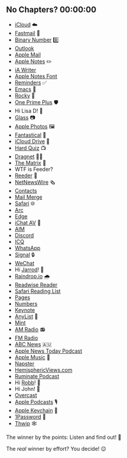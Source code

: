 ## No Chapters? 00:00:00
* [iCloud](https://en.wikipedia.org/wiki/ICloud) ☁️
* [Fastmail](https://www.fastmail.com) 📧
* [Binary Number](https://en.wikipedia.org/wiki/Binary_number) 0️⃣
* [Outlook](https://en.wikipedia.org/wiki/Microsoft_Outlook) 
* [Apple Mail](https://en.wikipedia.org/wiki/Apple_Mail)
* [Apple Notes](https://en.wikipedia.org/wiki/Notes_(Apple)) ✏️
* [iA Writer](https://en.wikipedia.org/wiki/IA_Writer)
* [Apple Notes Font](https://en.wikipedia.org/wiki/Helvetica)
* [Reminders](https://en.wikipedia.org/wiki/Reminders_(Apple)) ✅
* [Emacs](https://en.wikipedia.org/wiki/Emacs) 📁
* [Rocky](https://www.themoviedb.org/movie/1366-rocky) 🥊
* [One Prime Plus](https://oneprimeplus.com) 🛡️
* Hi Lisa D! 👋
* [Glass](https://glass.photo) 📷
* [Apple Photos](https://en.wikipedia.org/wiki/Photos_(Apple)) 🖼️
* [Fantastical](https://flexibits.com/fantastical) 📆
* [iCloud Drive](https://en.wikipedia.org/wiki/ICloud#iCloud_Drive) 💾
* [Hard Quiz](https://en.wikipedia.org/wiki/Hard_Quiz) 📺
* [Dragnet](https://en.wikipedia.org/wiki/Dragnet_(franchise)) 👮‍♂️
* [The Matrix](https://en.wikipedia.org/wiki/The_Matrix_(franchise)) 🎥
* WTF is Feeder?
* [Reeder](https://reederapp.com) 📰
* [NetNewsWire](https://netnewswire.com) 🗞️
* [Contacts](https://en.wikipedia.org/wiki/Contacts_(Apple))
* [Mail Merge](https://en.wikipedia.org/wiki/Mail_merge)
* [Safari](https://en.wikipedia.org/wiki/Safari_(web_browser)) 🌐
* [Arc](https://en.wikipedia.org/wiki/Arc_(web_browser))
* [Edge](https://en.wikipedia.org/wiki/Microsoft_Edge)
* [iChat AV](https://en.wikipedia.org/wiki/IChat) 💬
* [AIM](https://en.wikipedia.org/wiki/AIM_(software))
* [Discord](https://en.wikipedia.org/wiki/Discord)
* [ICQ](https://en.wikipedia.org/wiki/ICQ)
* [WhatsApp](https://en.wikipedia.org/wiki/WhatsApp)
* [Signal](https://en.wikipedia.org/wiki/Signal_(software)) 🔒
* [WeChat](https://en.wikipedia.org/wiki/WeChat)
* Hi [Jarrod](https://heydingus.net)! 👋
* [Raindrop.io](http://Raindrop.io) 🌧️
* [Readwise Reader](https://readwise.io/read)
* [Safari Reading List](https://support.apple.com/guide/safari/keep-a-reading-list-sfri35905/mac)
* [Pages](https://en.wikipedia.org/wiki/Pages_(word_processor))
* [Numbers](https://en.wikipedia.org/wiki/Numbers_(spreadsheet))
* [Keynote](https://en.wikipedia.org/wiki/Keynote_(presentation_software))
* [AnyList](https://www.anylist.com/) 📝
* [Mint](https://en.wikipedia.org/wiki/Intuit_Mint)
* [AM Radio](https://en.wikipedia.org/wiki/AM_broadcasting) 📻
* [FM Radio](https://en.wikipedia.org/wiki/FM_broadcasting)
* [ABC News](https://www.abc.net.au/news) 🇦🇺
* [Apple News Today Podcast](https://podcasts.apple.com/us/podcast/apple-news-today/id1473872585)
* [Apple Music](https://en.wikipedia.org/wiki/Apple_Music) 🎵
* [Napster](https://en.wikipedia.org/wiki/Napster)
* [HemisphericViews.com](https://hemisphericviews.com)
* [Ruminate Podcast](https://ruminatepodcast.com)
* Hi [Robb](https://rknight.me)! 👋
* Hi John! 👋
* [Overcast](https://overcast.fm)
* [Apple Podcasts](https://en.wikipedia.org/wiki/Apple_Podcasts) 🎙️
* [Apple Keychain](https://en.wikipedia.org/wiki/Keychain_(software)) 🔗
* [1Password](https://en.wikipedia.org/wiki/1Password) 🔐
* [Thwip](https://thwip.app) 🕸️


The winner by the points: Listen and find out! 🥇

The _real_ winner by effort? You decide! 😉
